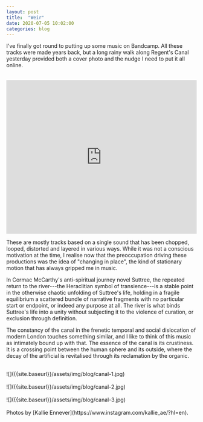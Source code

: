 ```yaml
---
layout: post
title:  "Weir"
date: 2020-07-05 10:02:00
categories: blog
---
```


I've finally got round to putting up some music on Bandcamp. All these tracks were made years back, but a long rainy walk along Regent's Canal yesterday provided both a cover photo and the nudge I need to put it all online.

<br />
<iframe style="border: 0; width: 100%; height: 406px;" src="https://bandcamp.com/EmbeddedPlayer/album=2421086465/size=large/bgcol=ffffff/linkcol=0687f5/artwork=small/transparent=true/" seamless><a href="http://olivercampbell.bandcamp.com/album/weir">Weir by Oliver Campbell</a></iframe>
<br />

These are mostly tracks based on a single sound that has been chopped, looped, distorted and layered in various ways. While it was not a conscious motivation at the time, I realise now that the preoccupation driving these productions was the idea of "changing in place", the kind of stationary motion that has always gripped me in music.

In Cormac McCarthy's anti-spiritual journey novel Suttree, the repeated return to the river---the Heraclitian symbol of transience---is a stable point in the otherwise chaotic unfolding of Suttree's life, holding in a fragile equilibrium a scattered bundle of narrative fragments with no particular start or endpoint, or indeed any purpose at all. The river is what binds Suttree's life into a unity without subjecting it to the violence of curation, or exclusion through definition.

The constancy of the canal in the frenetic temporal and social dislocation of modern London touches something similar, and I like to think of this music as intimately bound up with that. The essence of the canal is its crustiness. It is a crossing point between the human sphere and its outside, where the decay of the artificial is revitalised through its reclamation by the organic.

<br />
![]({{site.baseurl}}/assets/img/blog/canal-1.jpg)
<br />
<br />
![]({{site.baseurl}}/assets/img/blog/canal-2.jpg)
<br />
<br />
![]({{site.baseurl}}/assets/img/blog/canal-3.jpg)
<br />
<br />
Photos by [Kallie Ennever](https://www.instagram.com/kallie_ae/?hl=en).
